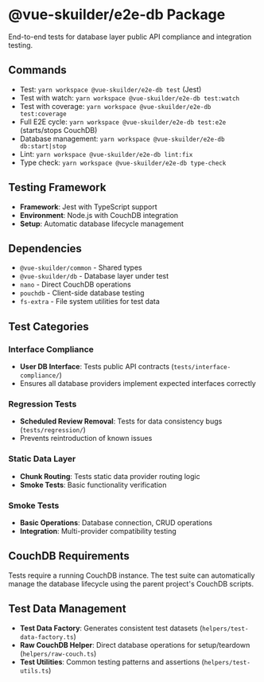 # @vue-skuilder/e2e-db Package

End-to-end tests for database layer public API compliance and integration testing.

## Commands
- Test: `yarn workspace @vue-skuilder/e2e-db test` (Jest)
- Test with watch: `yarn workspace @vue-skuilder/e2e-db test:watch`
- Test with coverage: `yarn workspace @vue-skuilder/e2e-db test:coverage`
- Full E2E cycle: `yarn workspace @vue-skuilder/e2e-db test:e2e` (starts/stops CouchDB)
- Database management: `yarn workspace @vue-skuilder/e2e-db db:start|stop`
- Lint: `yarn workspace @vue-skuilder/e2e-db lint:fix`
- Type check: `yarn workspace @vue-skuilder/e2e-db type-check`

## Testing Framework
- **Framework**: Jest with TypeScript support
- **Environment**: Node.js with CouchDB integration
- **Setup**: Automatic database lifecycle management

## Dependencies
- `@vue-skuilder/common` - Shared types
- `@vue-skuilder/db` - Database layer under test
- `nano` - Direct CouchDB operations
- `pouchdb` - Client-side database testing
- `fs-extra` - File system utilities for test data

## Test Categories

### Interface Compliance
- **User DB Interface**: Tests public API contracts (`tests/interface-compliance/`)
- Ensures all database providers implement expected interfaces correctly

### Regression Tests  
- **Scheduled Review Removal**: Tests for data consistency bugs (`tests/regression/`)
- Prevents reintroduction of known issues

### Static Data Layer
- **Chunk Routing**: Tests static data provider routing logic
- **Smoke Tests**: Basic functionality verification

### Smoke Tests
- **Basic Operations**: Database connection, CRUD operations
- **Integration**: Multi-provider compatibility testing

## CouchDB Requirements
Tests require a running CouchDB instance. The test suite can automatically manage the database lifecycle using the parent project's CouchDB scripts.

## Test Data Management
- **Test Data Factory**: Generates consistent test datasets (`helpers/test-data-factory.ts`)
- **Raw CouchDB Helper**: Direct database operations for setup/teardown (`helpers/raw-couch.ts`)
- **Test Utilities**: Common testing patterns and assertions (`helpers/test-utils.ts`)